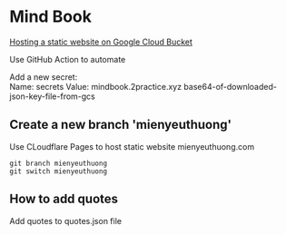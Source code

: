 # Mind Book

[Hosting a static website on Google Cloud Bucket](https://codelabs.developers.google.com/codelabs/cloud-webapp-hosting-gcs) 

Use GitHub Action to automate

Add a new secret:  
Name: secrets
Value: mindbook.2practice.xyz base64-of-downloaded-json-key-file-from-gcs


## Create a new branch 'mienyeuthuong'
Use CLoudflare Pages to host static website mienyeuthuong.com
```
git branch mienyeuthuong
git switch mienyeuthuong
```

## How to add quotes
Add quotes to quotes.json file 
